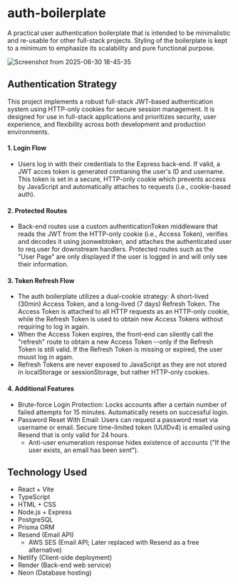 # auth-boilerplate
A practical user authentication boilerplate that is intended to be minimalistic and re-usable for other full-stack projects. Styling of the boilerplate is kept to a minimum to emphasize its scalability and pure functional purpose.

![Screenshot from 2025-06-30 18-45-35](https://github.com/user-attachments/assets/7261f0fa-d8e0-4d47-b5c1-48ae79461fa3)


## Authentication Strategy
This project implements a robust full-stack JWT-based authentication system using HTTP-only cookies for secure session management. It is designed for use in full-stack applications and prioritizes security, user experience, and flexibility across both development and production environments.

#### 1. Login Flow
- Users log in with their credentials to the Express back-end. If valid, a JWT acces token is generated contianing the user's ID and username. This token is set in a secure, HTTP-only cookie which prevents access by JavaScript and automatically attaches to requests (i.e., cookie-based auth).
#### 2. Protected Routes
- Back-end routes use a custom authenticationToken middleware that reads the JWT from the HTTP-only cookie (i.e., Access Token), verifies and decodes it using jsonwebtoken, and attaches the authenticated user to req.user for downstream handlers. Protected routes such as the "User Page" are only displayed if the user is logged in and will only see their information.
#### 3. Token Refresh Flow
- The auth boilerplate utilizes a dual-cookie strategy: A short-lived (30min) Access Token, and a long-lived (7 days) Refresh Token. The Access Token is attached to all HTTP requests as an HTTP-only cookie, while the Refresh Token is used to obtain new Access Tokens without requiring to log in again.
- When the Access Token expires, the front-end can silently call the "refresh" route to obtain a new Access Token --only if the Refresh Token is still valid. If the Refresh Token is missing or expired, the user muust log in again.
- Refresh Tokens are never exposed to JavaScript as they are not stored in localStorage or sessionStorage, but rather HTTP-only cookies.
#### 4. Additional Features
- Brute-force Login Protection: Locks accounts after a certain number of failed attempts for 15 minutes. Automatically resets on successful login.
- Password Reset With Email: Users can request a password reset via username or email. Secure time-limited token (UUIDv4) is emailed using Resend that is only valid for 24 hours.
  - Anti-user enumeration response hides existence of accounts ("If the user exists, an email has been sent").

## Technology Used
- React + Vite
- TypeScript
- HTML + CSS
- Node.js + Express
- PostgreSQL
- Prisma ORM
- Resend (Email API)
  - AWS SES (Email API; Later replaced with Resend as a free alternative)
- Netlify (Client-side deployment)
- Render (Back-end web service)
- Neon (Database hosting)
